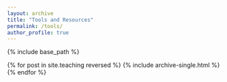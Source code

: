 ```yaml
---
layout: archive
title: "Tools and Resources"
permalink: /tools/
author_profile: true
---
```


{% include base_path %}

{% for post in site.teaching reversed %}
  {% include archive-single.html %}
{% endfor %}
